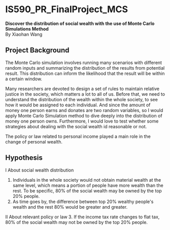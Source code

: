 # IS590_PR_FinalProject_MCS
**Discover the distribution of social wealth with the use of Monte Carlo Simulations Method**   
By Xiaohan Wang

## Project Background
The Monte Carlo simulation involves running many scenarios with different random inputs and summarizing the distribution of the results from potential result. This distribution can inform the likelihood that the result will be within a certain window. 

Many researchers are devoted to design a set of rules to maintain relative justice in the society, which matters a lot to all of us. Before that, we need to understand the distribution of the wealth within the whole society, to see how it would be assigned to each individual. And since the amount of money one person earns and donates are two random variables, so I would apply Monte Carlo Simulation method to dive deeply into the distribution of money one person owns. Furthermore, I would love to test whether some strategies about dealing with the social wealth id reasonable or not. 

The policy or law related to personal income played a main role in the change of personal wealth. 

## Hypothesis
I About social wealth distribution 
1. Individuals in the whole society would not obtain material wealth at the same level, which means a portion of people have more wealth than the rest. To be specific, 80% of the social wealth may be owned by the top 20% people.
2. As time goes by, the difference between top 20% wealthy people's wealth and the rest 80% would be greater and greater.

II About relevant policy or law
3. If the income tax rate changes to flat tax, 80% of the social wealth may not be owned by the top 20% people.

